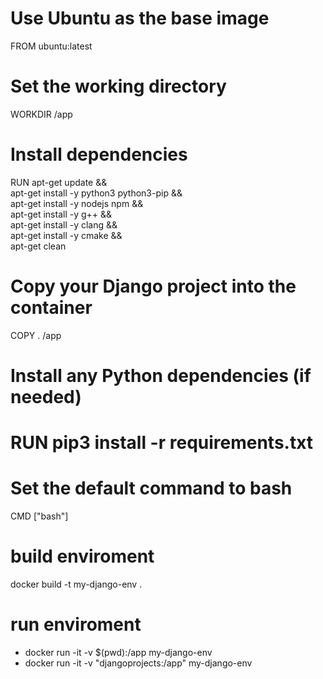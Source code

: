 # Use Ubuntu as the base image
FROM ubuntu:latest

# Set the working directory
WORKDIR /app

# Install dependencies
RUN apt-get update && \
    apt-get install -y python3 python3-pip && \
    apt-get install -y nodejs npm && \
    apt-get install -y g++ && \
    apt-get install -y clang && \
    apt-get install -y cmake && \
    apt-get clean

# Copy your Django project into the container
COPY . /app

# Install any Python dependencies (if needed)
# RUN pip3 install -r requirements.txt

# Set the default command to bash
CMD ["bash"]

# build enviroment
docker build -t my-django-env .

# run enviroment
- docker run -it -v $(pwd):/app my-django-env
- docker run -it -v "djangoprojects:/app" my-django-env


